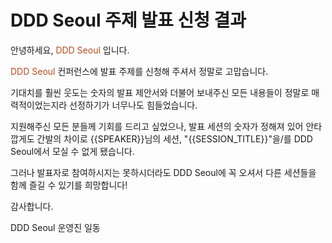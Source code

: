 # DDD Seoul 주제 발표 신청 결과

안녕하세요, <span style="color:#AC4E21">DDD Seoul</span> 입니다.

<span style="color:#AC4E21">DDD Seoul</span> 컨퍼런스에 발표 주제를 신청해 주셔서 정말로 고맙습니다.

기대치를 훨씬 웃도는 숫자의 발표 제안서와 더불어 보내주신 모든 내용들이 정말로 매력적이었는지라 선정하기가 너무나도 힘들었습니다.

지원해주신 모든 분들께 기회를 드리고 싶었으나, 발표 세션의 숫자가 정해져 있어 안타깝게도 간발의 차이로 {{SPEAKER}}님의 세션, "{{SESSION_TITLE}}"을/를 DDD Seoul에서 모실 수 없게 됐습니다.

그러나 발표자로 참여하시지는 못하시더라도 DDD Seoul에 꼭 오셔서 다른 세션들을 함께 즐길 수 있기를 희망합니다!

감사합니다.

DDD Seoul 운영진 일동
